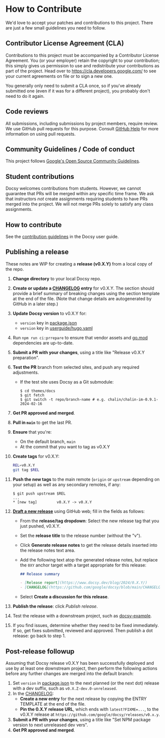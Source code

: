 <!-- cSpell:ignore docsy hugo userguide -->

# How to Contribute

We'd love to accept your patches and contributions to this project. There are
just a few small guidelines you need to follow.

## Contributor License Agreement (CLA)

Contributions to this project must be accompanied by a Contributor License
Agreement. You (or your employer) retain the copyright to your contribution;
this simply gives us permission to use and redistribute your contributions as
part of the project. Head over to <https://cla.developers.google.com/> to see
your current agreements on file or to sign a new one.

You generally only need to submit a CLA once, so if you've already submitted one
(even if it was for a different project), you probably don't need to do it
again.

## Code reviews

All submissions, including submissions by project members, require review. We
use GitHub pull requests for this purpose. Consult
[GitHub Help](https://help.github.com/articles/about-pull-requests/) for more
information on using pull requests.

## Community Guidelines / Code of conduct

This project follows
[Google's Open Source Community Guidelines](https://opensource.google.com/conduct/).

## Student contributions

Docsy welcomes contributions from students. However, we cannot guarantee that
PRs will be merged within any specific time frame. We ask that instructors _not_
create assignments requiring students to have PRs merged into the project. We
will not merge PRs solely to satisfy any class assignments.

## How to contribute

See the [contribution guidelines][] in the Docsy user guide.

## Publishing a release

These notes are WIP for creating a **release (v0.X.Y)** from a local copy of the
repo.

1.  **Change directory** to your local Docsy repo.
2.  **Create or update a [CHANGELOG] entry** for v0.X.Y. The section should
    provide a brief summary of breaking changes using the section template at
    the end of the file. (Note that change details are autogenerated by GitHub
    in a later step.)
3.  **Update Docsy version** to v0.X.Y for:
    - `version` key in [package.json](package.json)
    - `version` key in [userguide/hugo.yaml][]
4.  Run `npm run ci:prrepare` to ensure that vendor assets and [go.mod](go.mod)
    dependencies are up-to-date.
5.  **Submit a PR with your changes**, using a title like "Release v0.X.Y
    preparation".
6.  **Test the PR** branch from selected sites, and push any required
    adjustments.
    - If the test site uses Docsy as a Git submodule:
      ```console
      $ cd themes/docs
      $ git fetch
      $ git switch -t repo/branch-name # e.g. chalin/chalin-im-0.9.1-2024-02-16
      ```
7.  **Get PR approved and merged**.
8.  **Pull in `main`** to get the last PR.
9.  **Ensure** that you're:
    - On the default branch, `main`
    - At the commit that you want to tag as v0.X.Y
10. **Create tags** for v0.X.Y:

    ```sh
    REL=v0.X.Y
    git tag $REL
    ```

11. **Push the new tags** to the main remote (`origin` or `upstream` depending
    on your setup) as well as any secondary remotes, if any:

    ```console
    $ git push upstream $REL
    ...
    * [new tag]         v0.X.Y -> v0.X.Y
    ```

12. **[Draft a new release][]** using GitHub web; fill in the fields as follows:

    - From the **release/tag dropdown**: Select the new release tag that you
      just pushed, v0.X.Y.
    - Set the **release title** to the release number (without the "v").
    - Click **Generate release notes** to get the release details inserted into
      the release notes text area.
    - Add the following text atop the generated release notes, but replace the
      `0XY` anchor target with a target appropriate for this release:

      ```markdown
      ## Release summary

      - [Release report](https://www.docsy.dev/blog/2024/0.X.Y/)
      - [CHANGELOG](https://github.com/google/docsy/blob/main/CHANGELOG.md#0XY)
      ```

    - Select **Create a discussion for this release**.

13. **Publish the release**: click _Publish release_.
14. Test the release with a downstream project, such as [docsy-example].
15. If you find issues, determine whether they need to be fixed immediately. If
    so, get fixes submitted, reviewed and approved. Then publish a dot release:
    go back to step 1.

## Post-release followup

Assuming that Docsy release v0.X.Y has been successfully deployed and use by at
least one downstream project, then perform the following actions before any
further changes are merged into the default branch:

1. Set `version` in [package.json](package.json) to the next planned (or the
   next dot) release with a dev suffix, such as `v0.X.Z-dev.0-unreleased`.
2. In the [CHANGELOG]:
   - **Create a new entry** for the next release by copying the ENTRY TEMPLATE
     at the end of the file.
   - **Pin the 0.X.Y release URL**, which ends with `latest?FIXME=...`, to the
     v0.X.Y release at `https://github.com/google/docsy/releases/v0.x.y`.
3. **Submit a PR with your changes**, using a title like "Set NPM package
   version to next unreleased dev vers".
4. **Get PR approved and merged**.

[CHANGELOG]: CHANGELOG.md
[contribution guidelines]: https://www.docsy.dev/docs/contribution-guidelines/
[docsy-example]: https://github.com/google/docsy-example
[Draft a new release]: https://github.com/google/docsy/releases/new
[userguide/hugo.yaml]: userguide/hugo.yaml
